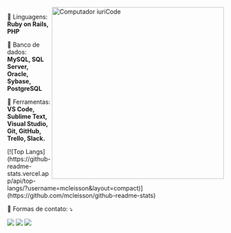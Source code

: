 <img src="https://raw.githubusercontent.com/MicaelliMedeiros/micaellimedeiros/master/image/computer-illustration.png" min-width="400px" max-width="400px" width="400px" align="right" alt="Computador iuriCode">


<!--<p align="left"> 
  Faça uma breve aprensentação sua com o seu nome e não esqueça a <strong>Sua área</strong>.<br>
  Diga o que você está fazendo no momento, se trabalha ou estuda.
</p>-->

<p align="left">
  🦄 Linguagens: <strong>Ruby on Rails, PHP</strong>
</p>

<p align="left">
  🦄 Banco de dados: <strong>MySQL, SQL Server, Oracle, Sybase, PostgreSQL</strong>
</p>

<p align="left">
  💼 Ferramentas: <strong>VS Code, Sublime Text, Visual Studio, Git, GitHub, Trello, Slack.</strong>
</p>
[![Top Langs](https://github-readme-stats.vercel.app/api/top-langs/?username=mcleisson&layout=compact)](https://github.com/mcleisson/github-readme-stats)
<p align="left">
  💌 Formas de contato: ⤵️
</p>

<p align="left">
  <a href="mcleisson@gmail.com" alt="Gmail">
  <img src="https://img.shields.io/badge/-Gmail-FF0000?style=flat-square&labelColor=FF0000&logo=gmail&logoColor=white&link=mcleisson@gmail.com" /></a>

  <a href="https://www.linkedin.com/in/mcleisson/" alt="Linkedin">
  <img src="https://img.shields.io/badge/-Linkedin-0e76a8?style=flat-square&logo=Linkedin&logoColor=white&link=https://www.linkedin.com/in/mcleisson/" /></a>

  <!--<a href="#" alt="WhatsApp">
  <img src="https://img.shields.io/badge/-WhatsApp-25d366?style=flat-square&labelColor=25d366&logo=whatsapp&logoColor=white&link=API-DO-SEU-WHATSAPP"/></a>-->

  <a href="https://www.facebook.com/mcleisson/" alt="Facebook">
  <img src="https://img.shields.io/badge/-Facebook-3b5998?style=flat-square&labelColor=3b5998&logo=facebook&logoColor=white&link=https://www.facebook.com/mcleisson/"/></a>

  
